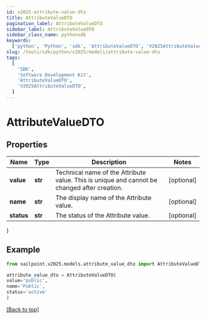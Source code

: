 ```yaml
---
id: v2025-attribute-value-dto
title: AttributeValueDTO
pagination_label: AttributeValueDTO
sidebar_label: AttributeValueDTO
sidebar_class_name: pythonsdk
keywords:
  ['python', 'Python', 'sdk', 'AttributeValueDTO', 'V2025AttributeValueDTO']
slug: /tools/sdk/python/v2025/models/attribute-value-dto
tags:
  [
    'SDK',
    'Software Development Kit',
    'AttributeValueDTO',
    'V2025AttributeValueDTO',
  ]
---
```


# AttributeValueDTO

## Properties

| Name | Type | Description | Notes |
| --- | --- | --- | --- |
| **value** | **str** | Technical name of the Attribute value. This is unique and cannot be changed after creation. | [optional] |
| **name** | **str** | The display name of the Attribute value. | [optional] |
| **status** | **str** | The status of the Attribute value. | [optional] |

}

## Example

```python
from sailpoint.v2025.models.attribute_value_dto import AttributeValueDTO

attribute_value_dto = AttributeValueDTO(
value='public',
name='Public',
status='active'
)

```

[[Back to top]](#)
